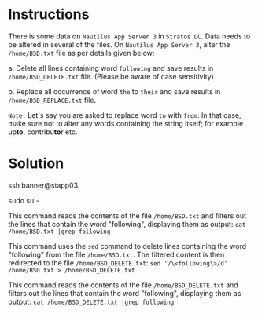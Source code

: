 # Instructions

There is some data on `Nautilus App Server 3` in `Stratos DC`. Data needs to be altered in several of the files. On `Nautilus App Server 3`, alter the `/home/BSD.txt` file as per details given below:

a.  Delete all lines containing word `following` and save results in `/home/BSD_DELETE.txt` file. (Please be aware of case sensitivity)

b.  Replace all occurrence of word  `the` to `their` and save results in `/home/BSD_REPLACE.txt` file.

`Note:`  Let's say you are asked to replace word `to` with `from`. In that case, make sure not to alter any words containing the string itself; for example up**to**, contribu**to**r etc.

# Solution

ssh banner@stapp03

sudo su -

This command reads the contents of the file `/home/BSD.txt` and filters out the lines that contain the word "following", displaying them as output: `cat /home/BSD.txt |grep following`

This command uses the `sed` command to delete lines containing the word "following" from the file `/home/BSD.txt`. The filtered content is then redirected to the file `/home/BSD_DELETE.txt`: `sed '/\<following\>/d' /home/BSD.txt > /home/BSD_DELETE.txt`

This command reads the contents of the file `/home/BSD_DELETE.txt` and filters out the lines that contain the word "following", displaying them as output: `cat /home/BSD_DELETE.txt |grep following`
